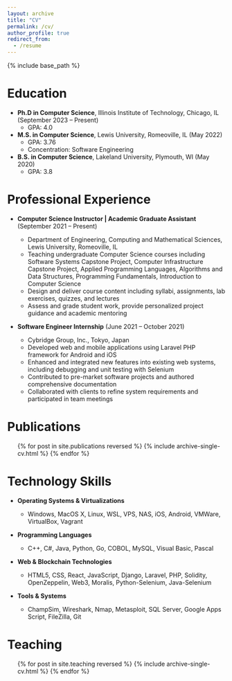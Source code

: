 ```yaml
---
layout: archive
title: "CV"
permalink: /cv/
author_profile: true
redirect_from:
  - /resume
---
```


{% include base_path %}

Education
======
* **Ph.D in Computer Science**, Illinois Institute of Technology, Chicago, IL (September 2023 – Present)
  * GPA: 4.0
* **M.S. in Computer Science**, Lewis University, Romeoville, IL (May 2022)
  * GPA: 3.76
  * Concentration: Software Engineering
* **B.S. in Computer Science**, Lakeland University, Plymouth, WI (May 2020)
  * GPA: 3.8

Professional Experience
======
* **Computer Science Instructor | Academic Graduate Assistant** (September 2021 – Present)
  * Department of Engineering, Computing and Mathematical Sciences, Lewis University, Romeoville, IL
  * Teaching undergraduate Computer Science courses including Software Systems Capstone Project, Computer Infrastructure Capstone Project, Applied Programming Languages, Algorithms and Data Structures, Programming Fundamentals, Introduction to Computer Science
  * Design and deliver course content including syllabi, assignments, lab exercises, quizzes, and lectures
  * Assess and grade student work, provide personalized project guidance and academic mentoring

* **Software Engineer Internship** (June 2021 – October 2021)
  * Cybridge Group, Inc., Tokyo, Japan
  * Developed web and mobile applications using Laravel PHP framework for Android and iOS
  * Enhanced and integrated new features into existing web systems, including debugging and unit testing with Selenium
  * Contributed to pre-market software projects and authored comprehensive documentation
  * Collaborated with clients to refine system requirements and participated in team meetings

Publications
======
  <ul>{% for post in site.publications reversed %}
    {% include archive-single-cv.html %}
  {% endfor %}</ul>
  
Technology Skills
======
* **Operating Systems & Virtualizations**
  * Windows, MacOS X, Linux, WSL, VPS, NAS, iOS, Android, VMWare, VirtualBox, Vagrant 

* **Programming Languages**
  * C++, C#, Java, Python, Go, COBOL, MySQL, Visual Basic, Pascal

* **Web & Blockchain Technologies**
  * HTML5, CSS, React, JavaScript, Django, Laravel, PHP, Solidity, OpenZeppelin, Web3, Moralis, Python-Selenium, Java-Selenium

* **Tools & Systems**
  * ChampSim, Wireshark, Nmap, Metasploit, SQL Server, Google Apps Script, FileZilla, Git

Teaching
======
  <ul>{% for post in site.teaching reversed %}
    {% include archive-single-cv.html %}
  {% endfor %}</ul>
